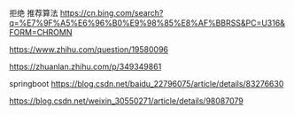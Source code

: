 拒绝 推荐算法
https://cn.bing.com/search?q=%E7%9F%A5%E6%96%B0%E9%98%85%E8%AF%BBRSS&PC=U316&FORM=CHROMN

https://www.zhihu.com/question/19580096

https://zhuanlan.zhihu.com/p/349349861

springboot
https://blog.csdn.net/baidu_22796075/article/details/83276630

https://blog.csdn.net/weixin_30550271/article/details/98087079